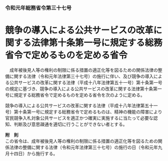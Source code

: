 ### 令和元年総務省令第三十七号  
# 競争の導入による公共サービスの改革に関する法律第十条第一号に規定する総務省令で定めるものを定める省令  
　成年被後見人等の権利の制限に係る措置の適正化等を図るための関係法律の整備に関する法律（令和元年法律第三十七号）の施行に伴い、及び競争の導入による公共サービスの改革に関する法律（平成十八年法律第五十一号）第十条第一号の規定に基づき、競争の導入による公共サービスの改革に関する法律第十条第一号に規定する総務省令で定めるものを定める省令を次のように定める。  
  
競争の導入による公共サービスの改革に関する法律（平成十八年法律第五十一号）第十条第一号に規定する総務省令で定めるものは、精神の機能の障害により官民競争入札対象公共サービスを適正かつ確実に実施するに当たって必要な認知、判断及び意思疎通を適切に行うことができない者とする。  
  
**附　則**  
この省令は、成年被後見人等の権利の制限に係る措置の適正化等を図るための関係法律の整備に関する法律（令和元年法律第三十七号）の施行の日（令和元年九月十四日）から施行する。  
  
